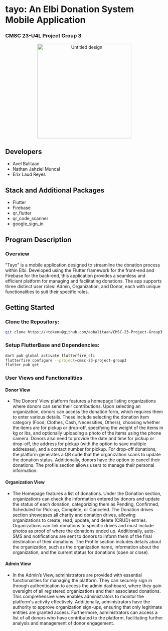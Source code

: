 # tayo: An Elbi Donation System Mobile Application
### CMSC 23-U4L Project Group 3

<p align="center">
  <img src="https://github.com/user-attachments/assets/cc217125-a853-4e30-a1d7-31a019046960" alt="Untitled design" width="300"/>
</p>

## Developers
- Axel Balitaan
- Nathan Jahziel Muncal
- Erix Laud Reyes

## Stack and Additional Packages
- Flutter
- Firebase
- qr_flutter
- qr_code_scanner
- google_sign_in

## Program Description

### Overview
"Tayo" is a mobile application designed to streamline the donation process within Elbi. Developed using the Flutter framework for the front-end and Firebase for the back-end, this application provides a seamless and efficient platform for managing and facilitating donations. The app supports three distinct user roles: Admin, Organization, and Donor, each with unique functionalities to suit their specific roles.

## Getting Started

### Clone the Repository:
```bash
git clone https://<token>@github.com/aobalitaan/CMSC-23-Project-Group3.git
```

### Setup FlutterBase and Dependencies:
```bash
dart pub global activate flutterfire_cli
flutterfire configure --project=cmsc-23-project-group3
flutter pub get
```

### User Views and Functionalities

#### Donor View
- The Donors’ View platform features a homepage listing organizations where donors can send their contributions. Upon selecting an organization, donors can access the donation form, which requires them to enter various details. These include selecting the donation item category (Food, Clothes, Cash, Necessities, Others), choosing whether the items are for pickup or drop-off, specifying the weight of the items in kg or lbs, and optionally uploading a photo of the items using the phone camera. Donors also need to provide the date and time for pickup or drop-off, the address for pickup (with the option to save multiple addresses), and a contact number for pickup. For drop-off donations, the platform generates a QR code that the organization scans to update the donation status. Additionally, donors have the option to cancel their donations. The profile section allows users to manage their personal information.

#### Organization View
- The Homepage features a list of donations. Under the Donation section, organizations can check the information entered by donors and update the status of each donation, categorizing them as Pending, Confirmed, Scheduled for Pick-up, Complete, or Canceled. The Donation drives section showcases all charity and donation drives, allowing organizations to create, read, update, and delete (CRUD) entries. Organizations can link donations to specific drives and must include photos as proof of where the donations ended up. Additionally, auto-SMS and notifications are sent to donors to inform them of the final destination of their donations. The Profile section includes details about the organization, such as the organization name, information about the organization, and the current status for donations (open or close).

#### Admin View
- In the Admin’s View, administrators are provided with essential functionalities for managing the platform. They can securely sign in through authentication to access the admin dashboard, where they gain oversight of all registered organizations and their associated donations. This comprehensive view enables administrators to monitor the platform's activity effectively. Additionally, administrators have the authority to approve organization sign-ups, ensuring that only legitimate entities are granted access. Furthermore, administrators can access a list of all donors who have contributed to the platform, facilitating further analysis and management of donor engagement.

